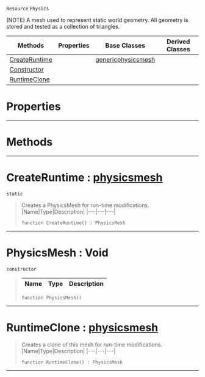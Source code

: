  `Resource` `Physics`



(NOTE) A mesh used to represent static world geometry. All geometry is stored and tested as a collection of triangles.

|Methods|Properties|Base Classes|Derived Classes|
|---|---|---|---|
|[ CreateRuntime](https://github.com/PlasmaEngine/PlasmaDocs/tree/master/docs/C%2B%2B/code_reference/class_reference/physicsmesh.markdown#createruntime-plasma-engin)| |[genericphysicsmesh](https://github.com/PlasmaEngine/PlasmaDocs/tree/master/docs/C%2B%2B/code_reference/class_reference/genericphysicsmesh.markdown)| |
|[ Constructor](https://github.com/PlasmaEngine/PlasmaDocs/tree/master/docs/C%2B%2B/code_reference/class_reference/physicsmesh.markdown#physicsmesh-void)| | | |
|[ RuntimeClone](https://github.com/PlasmaEngine/PlasmaDocs/tree/master/docs/C%2B%2B/code_reference/class_reference/physicsmesh.markdown#runtimeclone-plasma-engine)| | | |


 #  Properties


---  
 #  Methods


---  
 #  CreateRuntime : [physicsmesh](https://github.com/PlasmaEngine/PlasmaDocs/tree/master/docs/C%2B%2B/code_reference/class_reference/physicsmesh.markdown)

 `static`

> Creates a PhysicsMesh for run-time modifications.
> |Name|Type|Description|
> |---|---|---|
> ``` lang=cpp, name=Lightning
> function CreateRuntime() : PhysicsMesh
> ``` 


---  
 #  PhysicsMesh : Void

 `constructor`

> 
> |Name|Type|Description|
> |---|---|---|
> ``` lang=cpp, name=Lightning
> function PhysicsMesh()
> ``` 


---  
 #  RuntimeClone : [physicsmesh](https://github.com/PlasmaEngine/PlasmaDocs/tree/master/docs/C%2B%2B/code_reference/class_reference/physicsmesh.markdown)

> Creates a clone of this mesh for run-time modifications.
> |Name|Type|Description|
> |---|---|---|
> ``` lang=cpp, name=Lightning
> function RuntimeClone() : PhysicsMesh
> ``` 


---  
 

 